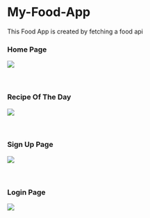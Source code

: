 # My-Food-App

This Food App is created by fetching a food api 

<h3>Home Page</h3>
<img src ="https://user-images.githubusercontent.com/96073111/159007363-3803b372-03ce-429d-9ed3-c9788293adee.png"><br><br><br>
  
 <h3>Recipe Of The Day</h3>
<img src ="https://user-images.githubusercontent.com/96073111/159007445-d279543d-3fa5-46ac-93c3-a1c542f51c12.png"><br><br><br>
    
 <h3>Sign Up Page</h3>
<img src ="https://user-images.githubusercontent.com/96073111/159007731-5bea2d12-9883-4724-82d2-de5b41ac9c60.png"><br><br><br>
 
 <h3>Login Page</h3>
<img src = "https://user-images.githubusercontent.com/96073111/159009108-1d427749-3e21-4770-a5a1-808c92cfcd43.png"><br><br><br>

